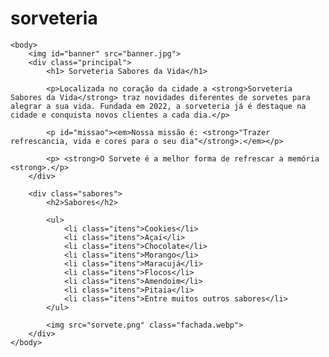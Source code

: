 # sorveteria
<!DOCTYPE html>
<html lang="pt-br">
	<head>
		<meta charset="UTF-8">
		<title>Sorveteria Sabores da Vida</title>
		<link rel="stylesheet" href="style.css">
	</head>

	<body>
		<img id="banner" src="banner.jpg">
		<div class="principal">
			<h1> Sorveteria Sabores da Vida</h1>

			<p>Localizada no coração da cidade a <strong>Sorveteria Sabores da Vida</strong> traz novidades diferentes de sorvetes para alegrar a sua vida. Fundada em 2022, a sorveteria já é destaque na cidade e conquista novos clientes a cada dia.</p>

			<p id="missao"><em>Nossa missão é: <strong>"Trazer refrescancia, vida e cores para o seu dia"</strong>.</em></p>

			<p> <strong>O Sorvete é a melhor forma de refrescar a memória <strong>.</p>
		</div>

		<div class="sabores">
			<h2>Sabores</h2>

			<ul>
				<li class="itens">Cookies</li>
				<li class="itens">Açaí</li>
				<li class="itens">Chocolate</li>
				<li class="itens">Morango</li>
				<li class="itens">Maracujá</li>
				<li class="itens">Flocos</li>
				<li class="itens">Amendoim</li>
				<li class="itens">Pitaia</li>
				<li class="itens">Entre muitos outros sabores</li>
			</ul>

			<img src="sorvete.png" class="fachada.webp">
		</div>
	</body>
</html>
